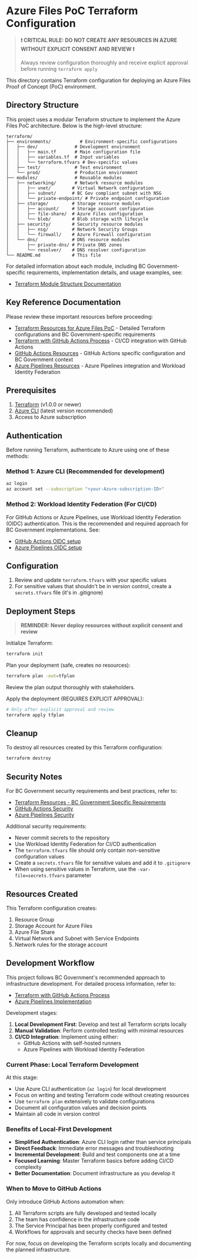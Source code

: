 # Azure Files PoC Terraform Configuration

> **❗ CRITICAL RULE: DO NOT CREATE ANY RESOURCES IN AZURE WITHOUT EXPLICIT CONSENT AND REVIEW ❗**
>
> Always review configuration thoroughly and receive explicit approval before running `terraform apply`

This directory contains Terraform configuration for deploying an Azure Files Proof of Concept (PoC) environment.

## Directory Structure

This project uses a modular Terraform structure to implement the Azure Files PoC architecture. Below is the high-level structure:

```
terraform/
├── environments/           # Environment-specific configurations
│   ├── dev/              # Development environment
│   │   ├── main.tf       # Main configuration file
│   │   ├── variables.tf  # Input variables
│   │   └── terraform.tfvars # Dev-specific values
│   ├── test/             # Test environment
│   └── prod/             # Production environment
├── modules/              # Reusable modules
│   ├── networking/       # Network resource modules
│   │   ├── vnet/        # Virtual Network configuration
│   │   ├── subnet/      # BC Gov compliant subnet with NSG
│   │   └── private-endpoint/ # Private endpoint configuration
│   ├── storage/         # Storage resource modules
│   │   ├── account/     # Storage account configuration
│   │   ├── file-share/  # Azure Files configuration
│   │   └── blob/        # Blob storage with lifecycle
│   ├── security/        # Security resource modules
│   │   ├── nsg/         # Network Security Groups
│   │   └── firewall/    # Azure Firewall configuration
│   └── dns/             # DNS resource modules
│       ├── private-dns/ # Private DNS zones
│       └── resolver/    # DNS resolver configuration
└── README.md            # This file
```

For detailed information about each module, including BC Government-specific requirements, implementation details, and usage examples, see:
- [Terraform Module Structure Documentation](../Resources/TerraformModuleStructure.md)

## Key Reference Documentation

Please review these important resources before proceeding:

- [Terraform Resources for Azure Files PoC](../Resources/TerraformResourcesForAzurePoC.md) - Detailed Terraform configurations and BC Government-specific requirements
- [Terraform with GitHub Actions Process](../Resources/TerraformWithGithubActionsProcess.md) - CI/CD integration with GitHub Actions
- [GitHub Actions Resources](../Resources/GitHubActionsResourcesForAzureFilesPoC.md) - GitHub Actions specific configuration and BC Government context
- [Azure Pipelines Resources](../Resources/AzurePipelinesResources.md) - Azure Pipelines integration and Workload Identity Federation

## Prerequisites

1. [Terraform](https://www.terraform.io/downloads.html) (v1.0.0 or newer)
2. [Azure CLI](https://docs.microsoft.com/en-us/cli/azure/install-azure-cli) (latest version recommended)
3. Access to Azure subscription

## Authentication

Before running Terraform, authenticate to Azure using one of these methods:

### Method 1: Azure CLI (Recommended for development)

```bash
az login
az account set --subscription "<your-Azure-subscription-ID>"
```

### Method 2: Workload Identity Federation (For CI/CD)

For GitHub Actions or Azure Pipelines, use Workload Identity Federation (OIDC) authentication. This is the recommended and required approach for BC Government implementations. See:
- [GitHub Actions OIDC setup](../Resources/GitHubActionsResourcesForAzureFilesPoC.md#github-actions-authentication)
- [Azure Pipelines OIDC setup](../Resources/AzurePipelinesResources.md#workload-identity-federation-oidc)

## Configuration

1. Review and update `terraform.tfvars` with your specific values
2. For sensitive values that shouldn't be in version control, create a `secrets.tfvars` file (it's in .gitignore)

## Deployment Steps

> **REMINDER: Never deploy resources without explicit consent and review**

Initialize Terraform:
```bash
terraform init
```

Plan your deployment (safe, creates no resources):
```bash
terraform plan -out=tfplan
```

Review the plan output thoroughly with stakeholders.

Apply the deployment (REQUIRES EXPLICIT APPROVAL):
```bash
# Only after explicit approval and review
terraform apply tfplan
```

## Cleanup

To destroy all resources created by this Terraform configuration:
```bash
terraform destroy
```

## Security Notes

For BC Government security requirements and best practices, refer to:
- [Terraform Resources - BC Government Specific Requirements](../Resources/TerraformResourcesForAzurePoC.md#important-considerations-for-bc-government-azure-landing-zones)
- [GitHub Actions Security](../Resources/GitHubActionsResourcesForAzureFilesPoC.md#bc-government-requirements)
- [Azure Pipelines Security](../Resources/AzurePipelinesResources.md#security-considerations)

Additional security requirements:
- Never commit secrets to the repository
- Use Workload Identity Federation for CI/CD authentication
- The `terraform.tfvars` file should only contain non-sensitive configuration values
- Create a `secrets.tfvars` file for sensitive values and add it to `.gitignore`
- When using sensitive values in Terraform, use the `-var-file=secrets.tfvars` parameter

## Resources Created

This Terraform configuration creates:

1. Resource Group
2. Storage Account for Azure Files
3. Azure File Share
4. Virtual Network and Subnet with Service Endpoints
5. Network rules for the storage account

## Development Workflow

This project follows BC Government's recommended approach to infrastructure development. For detailed process information, refer to:
- [Terraform with GitHub Actions Process](../Resources/TerraformWithGithubActionsProcess.md#implementation-guide)
- [Azure Pipelines Implementation](../Resources/AzurePipelinesResources.md#implementation-example)

Development stages:
1. **Local Development First**: Develop and test all Terraform scripts locally
2. **Manual Validation**: Perform controlled testing with minimal resources
3. **CI/CD Integration**: Implement using either:
   - GitHub Actions with self-hosted runners
   - Azure Pipelines with Workload Identity Federation

### Current Phase: Local Terraform Development

At this stage:
- Use Azure CLI authentication (`az login`) for local development
- Focus on writing and testing Terraform code without creating resources
- Use `terraform plan` extensively to validate configurations
- Document all configuration values and decision points
- Maintain all code in version control

### Benefits of Local-First Development

- **Simplified Authentication**: Azure CLI login rather than service principals
- **Direct Feedback**: Immediate error messages and troubleshooting
- **Incremental Development**: Build and test components one at a time
- **Focused Learning**: Master Terraform basics before adding CI/CD complexity
- **Better Documentation**: Document infrastructure as you develop it

### When to Move to GitHub Actions

Only introduce GitHub Actions automation when:
1. All Terraform scripts are fully developed and tested locally
2. The team has confidence in the infrastructure code
3. The Service Principal has been properly configured and tested
4. Workflows for approvals and security checks have been defined

For now, focus on developing the Terraform scripts locally and documenting the planned infrastructure.
